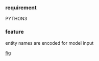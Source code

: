 ### requirement
PYTHON3

### feature
entity names are encoded for model input

[fig](principle.png)
